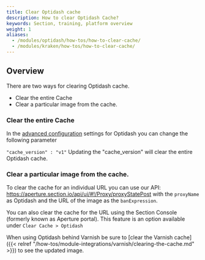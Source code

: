 ```yaml
---
title: Clear Optidash cache
description: How to clear Optidash Cache?
keywords: Section, training, platform overview
weight: 1
aliases:
  - /modules/optidash/how-tos/how-to-clear-cache/
  - /modules/kraken/how-tos/how-to-clear-cache/
---
```



## Overview

There are two ways for clearing Optidash cache.

- Clear the entire Cache
- Clear a particular image from the cache.

### Clear the entire Cache

In the [advanced configuration](/docs/modules/optidash/how-tos/optidash-advanced-config/) settings for Optidash you can change the following parameter

`"cache_version" : "v1"`
Updating the "cache_version" will clear the entire Optidash cache.

### Clear a particular image from the cache.

To clear the cache for an individual URL you can use our API: https://aperture.section.io/api/ui/#!/Proxy/proxyStatePost with the `proxyName` as Optidash and the URL of the image as the `banExpression`.

You can also clear the cache for the URL using the Section Console (formerly known as Aperture portal). This feature is an option available under `Clear Cache > Optidash`

When using Optidash behind Varnish be sure to [clear the Varnish cache]({{< relref "/how-tos/module-integrations/varnish/clearing-the-cache.md" >}})  to see the updated image.


